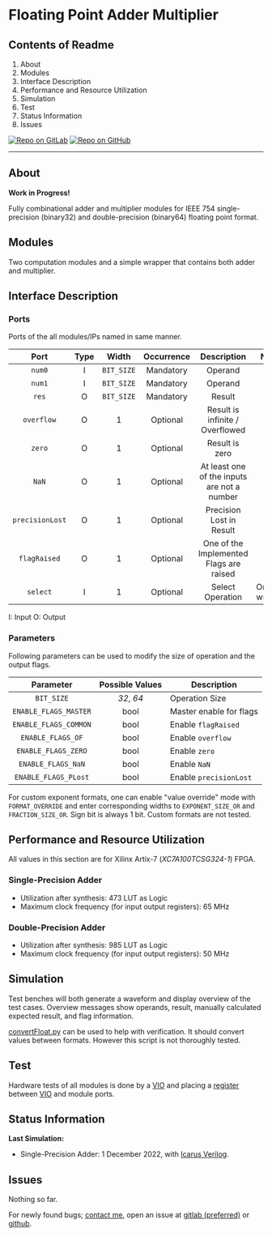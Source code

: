 # Floating Point Adder Multiplier

## Contents of Readme

1. About
2. Modules
3. Interface Description
4. Performance and Resource Utilization
5. Simulation
6. Test
7. Status Information
8. Issues

[![Repo on GitLab](https://img.shields.io/badge/repo-GitLab-6C488A.svg)](https://gitlab.com/suoglu/fpam)
[![Repo on GitHub](https://img.shields.io/badge/repo-GitHub-3D76C2.svg)](https://github.com/suoglu/FPAM)

---

## About

**Work in Progress!**

Fully combinational adder and multiplier modules for IEEE 754 single-precision (binary32) and double-precision (binary64) floating point format.

## Modules

Two computation modules and a simple wrapper that contains both adder and multiplier.

## Interface Description

### Ports

Ports of the all modules/IPs named in same manner.

|   Port   | Type | Width | Occurrence | Description | Notes |
| :------: | :----: | :----: | :----: | :-----:  | ---- |
| `num0` | I | `BIT_SIZE` | Mandatory | Operand | |
| `num1` | I | `BIT_SIZE` | Mandatory | Operand | |
| `res` | O | `BIT_SIZE` | Mandatory | Result | |
| `overflow` | O | 1 | Optional | Result is infinite / Overflowed | |
| `zero` | O | 1 | Optional | Result is zero | |
| `NaN` | O | 1 | Optional | At least one of the inputs are not a number | |
| `precisionLost` | O | 1 | Optional | Precision Lost in Result | |
| `flagRaised` | O | 1 | Optional | One of the Implemented Flags are raised | |
| `select` | I | 1 | Optional | Select Operation | Only in wrapper |

I: Input  O: Output

### Parameters

Following parameters can be used to modify the size of operation and the output flags.

|Parameter|Possible Values|Description|
| :----: | :-----:  | ---- |
| `BIT_SIZE` | _32_, _64_ | Operation Size |
| `ENABLE_FLAGS_MASTER` | bool | Master enable for flags |
| `ENABLE_FLAGS_COMMON` | bool | Enable `flagRaised` |
| `ENABLE_FLAGS_OF` | bool | Enable `overflow` |
| `ENABLE_FLAGS_ZERO` | bool | Enable `zero` |
| `ENABLE_FLAGS_NaN` | bool | Enable `NaN` |
| `ENABLE_FLAGS_PLost` | bool | Enable `precisionLost` |

For custom exponent formats, one can enable "value override" mode with `FORMAT_OVERRIDE` and enter corresponding widths to `EXPONENT_SIZE_OR` and `FRACTION_SIZE_OR`. Sign bit is always 1 bit. Custom formats are not tested.

## Performance and Resource Utilization

All values in this section are for Xilinx Artix-7 (_XC7A100TCSG324-1_) FPGA.

### Single-Precision Adder

- Utilization after synthesis: 473 LUT as Logic
- Maximum clock frequency (for input output registers): 65 MHz

### Double-Precision Adder

- Utilization after synthesis: 985 LUT as Logic
- Maximum clock frequency (for input output registers): 50 MHz

## Simulation

Test benches will both generate a waveform and display overview of the test cases. Overview messages show operands, result, manually calculated expected result, and flag information.

[convertFloat.py](scripts/convertFloat.py) can be used to help with verification. It should convert values between formats. However this script is not thoroughly tested.

## Test

Hardware tests of all modules is done by a [VIO](https://www.xilinx.com/products/intellectual-property/vio.html) and placing a [register](Util/register.v) between [VIO](https://www.xilinx.com/products/intellectual-property/vio.html) and module ports.

## Status Information

**Last Simulation:**

- Single-Precision Adder: 1 December 2022, with [Icarus Verilog](http://iverilog.icarus.com/).

## Issues

Nothing so far.

For newly found bugs; [contact me](https://suoglu.github.io/contact.html), open an issue at [gitlab (preferred)](https://gitlab.com/suoglu/fpam/-/issues/new) or [github](https://github.com/suoglu/FPAM/issues/new).
